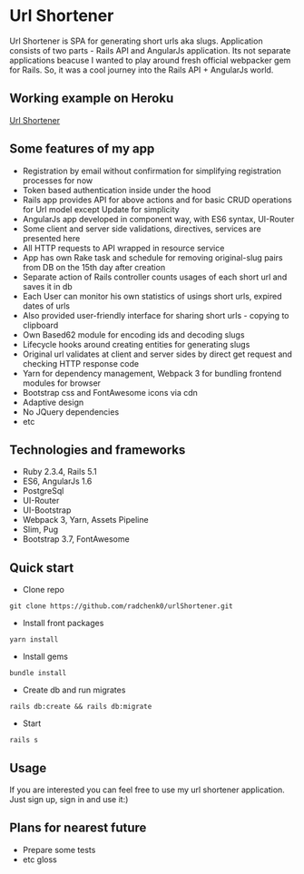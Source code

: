 # Url Shortener
Url Shortener is SPA for generating short urls aka slugs. Application consists of two parts - Rails API and AngularJs application. Its not separate applications beacuse I wanted to play around fresh official webpacker gem for Rails. So, it was a cool journey into the Rails API + AngularJs world.

## Working example on Heroku
[Url Shortener](https://obscure-badlands-23094.herokuapp.com/)

## Some features of my app
* Registration by email without confirmation for simplifying registration processes for now
* Token based authentication inside under the hood
* Rails app provides API for above actions and for basic CRUD operations for Url model except Update for simplicity
* AngularJs app developed in component way, with ES6 syntax, UI-Router
* Some client and server side validations, directives, services are presented here
* All HTTP requests to API wrapped in resource service
* App has own Rake task and schedule for removing original-slug pairs from DB on the 15th day after creation
* Separate action of Rails controller counts usages of each short url and saves it in db 
* Each User can monitor his own statistics of usings short urls, expired dates of urls
* Also provided user-friendly interface for sharing short urls - copying to clipboard
* Own Based62 module for encoding ids and decoding slugs 
* Lifecycle hooks around creating entities for generating slugs
* Original url validates at client and server sides by direct get request and checking HTTP response code
* Yarn for dependency management, Webpack 3 for bundling frontend modules for browser
* Bootstrap css and FontAwesome icons via cdn
* Adaptive design
* No JQuery dependencies
* etc

## Technologies and frameworks
* Ruby 2.3.4, Rails 5.1
* ES6, AngularJs 1.6
* PostgreSql
* UI-Router
* UI-Bootstrap
* Webpack 3, Yarn, Assets Pipeline
* Slim, Pug
* Bootstrap 3.7, FontAwesome

## Quick start
* Clone repo
```
git clone https://github.com/radchenk0/urlShortener.git
```
* Install front packages
``` 
yarn install
```
* Install gems
```
bundle install
```
* Create db and run migrates
```
rails db:create && rails db:migrate
```
* Start
```
rails s
```

## Usage
If you are interested you can feel free to use my url shortener application. Just sign up, sign in and use it:)

## Plans for nearest future
* Prepare some tests
* etc gloss